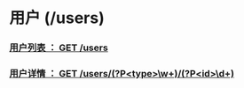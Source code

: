 # 用户 (/users)
### [用户列表 ： GET /users](GET.md)
### [用户详情 ： GET /users/(?P&lt;type&gt;\w+)/(?P&lt;id&gt;\d+)](%28%3FP%3Ctype%3E%5Cw+%29/GET_%28%3FP%3Cid%3E%5Cd+%29.md)
